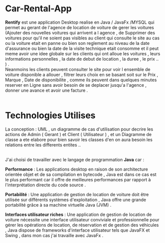 # Car-Rental-App <br>
 **Rentify**  est une application Desktop realise en Java / JavaFx /MYSQL qui permet au gerant de l'agence de location de voiture de gerer les voitures (Ajouter des nouvelles voitures qui arrivent a l agence , de Supprimer des voitures pour qu'il ne soient pas visibles au client qui consulte le site au cas ou la voiture etait en panne ou bien son reglement au niveau de la date d'assurance ou bien la date de la visite technique etait consomme et il peut meme avoir une idee globale sur les clients qui ont alloue les voitures , leurs informations personnelles , la date de debut de location , la duree , le prix .. ) .<br>
Neanmoins les clients peuvent consulter le site pour voir l ensemble de voiture disponible a allouer , filtrer leurs choix en se basant soit sur le Prix , Marque , Date de disponibilite , comme ils peuvent dans quelques minutes reserver en Ligne sans avoir besoin de se deplacer jusqu'a l'agence , donner une avance et avoir une facture . <br><br>
# Technologies Utilises <br>
La conception : UML , un diagramme de cas d'utilisation pour decrire les actions  de Admin ( Gerant ) et Client ( Utilisateur )  , et un Diagramme de classe a ete elabore pour bien savoir les classes d'en on aura besoin les relations entre les differents entites .. <br><br>

J'ai choisi de travailler avec le langage de programmation **Java** car : <br>

 **Performance** : Les applications desktop en raison de son architecture orientée objet et de sa compilation en bytecode , Java est dans ce cas est le plus performant car il offre de meilleures performances par rapport à l'interprétation directe du code source .<br>
 
 **Portabilité** : Une application de gestion de location de voiture  doit être utilisée sur différents systèmes d'exploitation , Java offre une grande portabilité grâce à sa machine virtuelle Java (JVM) . <br>
 
 **Interfaces utilisateur riches** : Une application de gestion de location de voiture nécessite une interface utilisateur conviviale et professionnelle pour gérer les opérations de location, de réservation et de gestion des véhicules , Java dispose de frameworks d'interface utilisateur tels que JavaFX et Swing , dans mon cas j'ai travaille avec JavaFx . <br>
 
 
